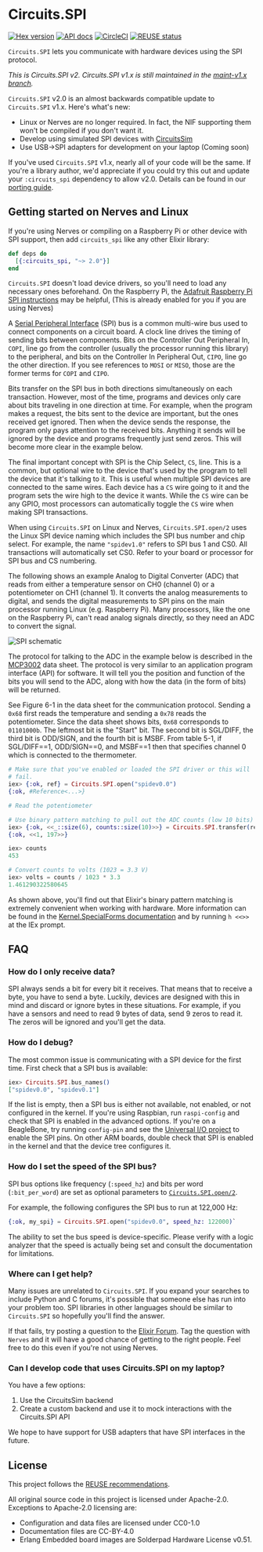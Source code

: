 <!--
  SPDX-License-Identifier: CC-BY-4.0
  SPDX-FileCopyrightText: 2018 Frank Hunleth
-->

# Circuits.SPI

[![Hex version](https://img.shields.io/hexpm/v/circuits_spi.svg "Hex version")](https://hex.pm/packages/circuits_spi)
[![API docs](https://img.shields.io/hexpm/v/circuits_spi.svg?label=hexdocs "API docs")](https://hexdocs.pm/circuits_spi/Circuits.SPI.html)
[![CircleCI](https://dl.circleci.com/status-badge/img/gh/elixir-circuits/circuits_spi/tree/main.svg?style=svg)](https://dl.circleci.com/status-badge/redirect/gh/elixir-circuits/circuits_spi/tree/main)
[![REUSE status](https://api.reuse.software/badge/github.com/elixir-circuits/circuits_spi)](https://api.reuse.software/info/github.com/elixir-circuits/circuits_spi)

`Circuits.SPI` lets you communicate with hardware devices using the SPI protocol.

*This is Circuits.SPI v2. Circuits.SPI v1.x is still maintained in the [maint-v1.x branch](https://github.com/elixir-circuits/circuits_spi/tree/maint-v1.x).*

`Circuits.SPI` v2.0  is an almost backwards compatible update to `Circuits.SPI`
v1.x. Here's what's new:

* Linux or Nerves are no longer required. In fact, the NIF supporting them won't
  be compiled if you don't want it.
* Develop using simulated SPI devices with
  [CircuitsSim](https://github.com/elixir-circuits/circuits_sim)
* Use USB->SPI adapters for development on your laptop (Coming soon)

If you've used `Circuits.SPI` v1.x, nearly all of your code will be the same. If
you're a library author, we'd appreciate if you could try this out and update
your `:circuits_spi` dependency to allow v2.0. Details can be found in our
[porting guide](PORTING.md).

## Getting started on Nerves and Linux

If you're using Nerves or compiling on a Raspberry Pi or other device with SPI
support, then add `circuits_spi` like any other Elixir library:

```elixir
def deps do
  [{:circuits_spi, "~> 2.0"}]
end
```

`Circuits.SPI` doesn't load device drivers, so you'll need to load any necessary
ones beforehand. On the Raspberry Pi, the [Adafruit Raspberry Pi SPI
instructions](https://learn.adafruit.com/adafruits-raspberry-pi-lesson-4-gpio-setup/configuring-spi)
may be helpful, (This is already enabled for you if you are using Nerves)

A [Serial Peripheral
Interface](https://en.wikipedia.org/wiki/Serial_Peripheral_Interface_Bus) (SPI)
bus is a common multi-wire bus used to connect components on a circuit board. A
clock line drives the timing of sending bits between components. Bits on the
Controller Out Peripheral In, `COPI`, line go from the controller (usually the
processor running this library) to the peripheral, and bits on the Controller
In Peripheral Out, `CIPO`, line go the other direction. If you see references
to `MOSI` or `MISO`, those are the former terms for `COPI` and `CIPO`.

Bits transfer on the SPI bus in both directions simultaneously on each
transaction. However, most of the time, programs and devices only care about
bits traveling in one direction at time. For example, when the program makes a
request, the bits sent to the device are important, but the ones received get
ignored. Then when the device sends the response, the program only pays
attention to the received bits. Anything it sends will be ignored by the device
and programs frequently just send zeros. This will become more clear in the
example below.

The final important concept with SPI is the Chip Select, `CS`, line. This is a
common, but optional wire to the device that's used by the program to tell the
device that it's talking to it. This is useful when multiple SPI devices are
connected to the same wires. Each device has a `CS` wire going to it and the
program sets the wire high to the device it wants. While the `CS` wire can be
any GPIO, most processors can automatically toggle the `CS` wire when making
SPI transactions.

When using `Circuits.SPI` on Linux and Nerves, `Circuits.SPI.open/2` uses the
Linux SPI device naming which includes the SPI bus number and chip select. For
example, the name `"spidev1.0"` refers to SPI bus 1 and CS0. All transactions
will automatically set CS0. Refer to your board or processor for SPI bus and CS
numbering.

The following shows an example Analog to Digital Converter (ADC) that reads
from either a temperature sensor on CH0 (channel 0) or a potentiometer on CH1
(channel 1). It converts the analog measurements to digital, and sends the
digital measurements to SPI pins on the main processor running Linux (e.g.
Raspberry Pi). Many processors, like the one on the Raspberry Pi, can't read
analog signals directly, so they need an ADC to convert the signal.

![SPI schematic](assets/images/schematic-adc.png)

The protocol for talking to the ADC in the example below is described in the
[MCP3002](http://www.microchip.com/wwwproducts/en/MCP3002) data sheet. The
protocol is very similar to an application program interface (API) for
software. It will tell you the position and function of the bits you will send
to the ADC, along with how the data (in the form of bits) will be returned.

See Figure 6-1 in the data sheet for the communication protocol. Sending a
`0x68` first reads the temperature and sending a `0x78` reads the
potentiometer. Since the data sheet shows bits, `0x68` corresponds to
`01101000b`.  The leftmost bit is the "Start" bit. The second bit is SGL/DIFF,
the third bit is ODD/SIGN, and the fourth bit is MSBF. From table 5-1, if
SGL/DIFF==1, ODD/SIGN==0, and MSBF==1 then that specifies channel 0 which is
connected to the thermometer.

```elixir
# Make sure that you've enabled or loaded the SPI driver or this will
# fail.
iex> {:ok, ref} = Circuits.SPI.open("spidev0.0")
{:ok, #Reference<...>}

# Read the potentiometer

# Use binary pattern matching to pull out the ADC counts (low 10 bits)
iex> {:ok, <<_::size(6), counts::size(10)>>} = Circuits.SPI.transfer(ref, <<0x78, 0x00>>)
{:ok, <<1, 197>>}

iex> counts
453

# Convert counts to volts (1023 = 3.3 V)
iex> volts = counts / 1023 * 3.3
1.461290322580645
```

As shown above, you'll find out that Elixir's binary pattern matching is
extremely convenient when working with hardware. More information can be
found in the [Kernel.SpecialForms documentation](https://hexdocs.pm/elixir/Kernel.SpecialForms.html#%3C%3C%3E%3E/1)
and by running `h <<>>` at the IEx prompt.

## FAQ

### How do I only receive data?

SPI always sends a bit for every bit it receives. That means that to receive a
byte, you have to send a byte. Luckily, devices are designed with this in mind
and discard or ignore bytes in these situations. For example, if you have a
sensors and need to read 9 bytes of data, send 9 zeros to read it. The zeros
will be ignored and you'll get the data.

### How do I debug?

The most common issue is communicating with a SPI device for the first time.
First check that a SPI bus is available:

```elixir
iex> Circuits.SPI.bus_names()
["spidev0.0", "spidev0.1"]
```

If the list is empty, then a SPI bus is either not available, not enabled, or
not configured in the kernel. If you're using Raspbian, run `raspi-config` and
check that SPI is enabled in the advanced options. If you're on a BeagleBone,
try running `config-pin` and see the [Universal I/O
project](https://github.com/cdsteinkuehler/beaglebone-universal-io) to enable
the SPI pins. On other ARM boards, double check that SPI is enabled in the
kernel and that the device tree configures it.

### How do I set the speed of the SPI bus?

SPI bus options like frequency (`:speed_hz`) and bits per word (`:bit_per_word`)
are set as optional parameters to
[`Circuits.SPI.open/2`](https://hexdocs.pm/circuits_spi/Circuits.SPI.html#open/2).

For example, the following configures the SPI bus to run at 122,000 Hz:

```elixir
{:ok, my_spi} = Circuits.SPI.open("spidev0.0", speed_hz: 122000)`
```

The ability to set the bus speed is device-specific. Please verify with a logic
analyzer that the speed is actually being set and consult the documentation for
limitations.

### Where can I get help?

Many issues are unrelated to `Circuits.SPI`. If you expand your searches to
include Python and C forums, it's possible that someone else has run into your
problem too. SPI libraries in other languages should be similar to
`Circuits.SPI` so hopefully you'll find the answer.

If that fails, try posting a question to the [Elixir
Forum](https://elixirforum.com/). Tag the question with `Nerves` and it will
have a good chance of getting to the right people. Feel free to do this even if
you're not using Nerves.

### Can I develop code that uses Circuits.SPI on my laptop?

You have a few options:

1. Use the CircuitsSim backend
2. Create a custom backend and use it to mock interactions with the Circuits.SPI
   API

We hope to have support for USB adapters that have SPI interfaces in the future.

## License

This project follows the [REUSE recommendations](https://reuse.software).

All original source code in this project is licensed under Apache-2.0.
Exceptions to Apache-2.0 licensing are:

* Configuration and data files are licensed under CC0-1.0
* Documentation files are CC-BY-4.0
* Erlang Embedded board images are Solderpad Hardware License v0.51.

